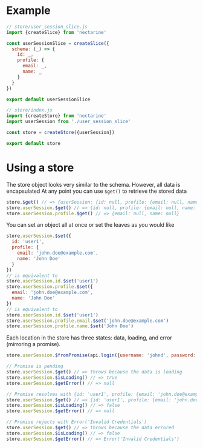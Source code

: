 # Example

```js
// store/user_session_slice.js
import {createSlice} from 'nectarine'

const userSessionSlice = createSlice({
  schema: (_) => {
    id: _,
    profile: {
      email: _,
      name: _
    }
  }
})

export default userSessionSlice
```

```js
// store/index.js
import {createStore} from 'nectarine'
import userSession from './user_session_slice'

const store = createStore({userSession})

export default store
```

# Using a store

The store object looks very similar to the schema. However, all data is encapsulated
At any point you can use `$get()` to retrieve the stored data

```js
store.$get() // => {userSession: {id: null, profile: {email: null, name: null}}}
store.userSession.$get() // => {id: null, profile: {email: null, name: null}}
store.userSession.profile.$get() // => {email: null, name: null}
```

You can set an object all at once or set the leaves as you would like

```js
store.userSession.$set({
  id: 'user1',
  profile: {
    email: 'john.doe@example.com',
    name: 'John Doe'
  }
})
// is equivalent to
store.userSession.id.$set('user1')
store.userSession.profile.$set({
  email: 'john.doe@example.com',
  name: 'John Doe'
})
// is equivalent to
store.userSession.id.$set('user1')
store.userSession.profile.email.$set('john.doe@example.com')
store.userSession.profile.name.$set('John Doe')
```

Each location in the store has three states: data, loading, and error (mirroring a promise).

```js
store.userSession.$fromPromise(api.login({username: 'johnd', password: '123456'}))

// Promise is pending
store.userSession.$get() // => throws because the data is loading
store.userSession.$isLoading() // => true
store.userSession.$getError() // => null

// Promise resolves with {id: 'user1', profile: {email: 'john.doe@example.com', name: 'John Doe'}}
store.userSession.$get() // => {id: 'user1', profile: {email: 'john.doe@example.com', name: 'John Doe'}}
store.userSession.$isLoading() // => false
store.userSession.$getError() // => null

// Promise rejects with Error('Invalid Credentials')
store.userSession.$get() // => throws because the data errored
store.userSession.$isLoading() // => false
store.userSession.$getError() // => Error('Invalid Credentials')
```
